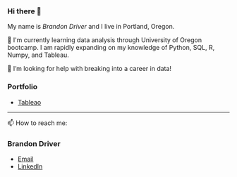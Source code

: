 ### Hi there 👋

My name is *Brandon Driver* and I live in Portland, Oregon. 

🌱 I'm currently learning data analysis through University of Oregon bootcamp. I am rapidly expanding on my knowledge of Python, SQL, R, Numpy, and Tableau. 

🤔 I’m looking for help with breaking into a career in data!


### Portfolio
- [Tableao](https://public.tableau.com/app/profile/brandon.paul.driver/viz/CitiBikeNYC_16559995389450/NYCCitiBike?publish=yes "Bikesharing project")

--------------------
📫 How to reach me: 
### Brandon Driver
- [Email](mailto:brandon.p.driver@gmail.com "Brandon Driver")
- [LinkedIn](https://www.linkedin.com/in/bpdriver/ "LinkedIn Profile - Brandon Driver")





<!--
**Bransblu/Bransblu** is a ✨ _special_ ✨ repository because its `README.md` (this file) appears on your GitHub profile.

Here are some ideas to get you started:

- 🔭 I’m currently working on ...
- 👯 I’m looking to collaborate on ...
- 🤔 I’m looking for help with ...
- 💬 Ask me about ...
- 📫 How to reach me: ...
- 😄 Pronouns: ...
- ⚡ Fun fact: ...
-->
